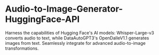 # Audio-to-Image-Generator-HuggingFace-API
Harness the capabilities of Hugging Face's AI models: Whisper-Large-v3 converts audio to text, while DataAutoGPT3's OpenDalleV1.1 generates images from text. Seamlessly integrate for advanced audio-to-image transformations.
